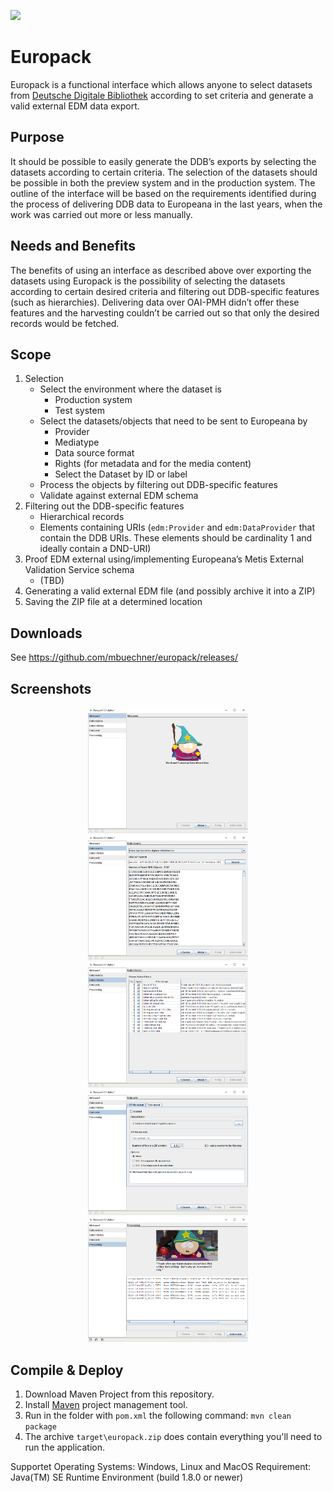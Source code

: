 ![](https://github.com/mbuechner/europack/workflows/Build/badge.svg)
# Europack
Europack is a functional interface which allows anyone to select datasets from [Deutsche Digitale Bibliothek](https://www.deutsche-digitale-bibliothek.de/) according to set criteria and generate a valid external EDM data export.

## Purpose
It should be possible to easily generate the DDB’s exports by selecting the datasets according to certain criteria. The selection of the datasets should be possible in both the preview system and in the production system.  The outline of the interface will be based on the requirements identified during the process of delivering DDB data to Europeana in the last years, when the work was carried out more or less manually. 

## Needs and Benefits
The benefits of using an interface as described above over exporting the datasets using Europack is the possibility of selecting the datasets according to certain desired criteria and filtering out DDB-specific features (such as hierarchies). Delivering data over OAI-PMH didn’t offer these features and the harvesting couldn’t be carried out so that only the desired records would be fetched.

## Scope
1. Selection
    - Select the environment where the dataset is
        - Production system
        - Test system
    - Select the datasets/objects that need to be sent to Europeana by
        - Provider
        - Mediatype
        - Data source format
        - Rights (for metadata and for the media content)
        - Select the Dataset by ID or label
    - Process the objects by filtering out DDB-specific features 
    - Validate against external EDM schema
2. Filtering out the DDB-specific features
    - Hierarchical records
    - Elements containing URIs (`edm:Provider` and `edm:DataProvider` that contain the DDB URIs. These elements should be cardinality 1 and ideally contain a DND-URI)
3. Proof EDM external using/implementing Europeana’s Metis External Validation Service schema
    - (TBD)
4. Generating a valid external EDM file (and possibly archive it into a ZIP)
5. Saving the ZIP file at a determined location

## Downloads
See https://github.com/mbuechner/europack/releases/

## Screenshots
<p align="center">
 <a target="_blank" rel="noopener noreferrer" href="https://github.com/mbuechner/europack/blob/master/europack3.1-01.png">
  <img src="https://github.com/mbuechner/europack/raw/master/europack3.1-01.png" width="256" alt="Window #1" title="Screenshot of first Window">
 </a>
 <a target="_blank" rel="noopener noreferrer" href="https://github.com/mbuechner/europack/blob/master/europack3.1-02.png">
  <img src="https://github.com/mbuechner/europack/raw/master/europack3.1-02.png" width="256" alt="Window #2" title="Screenshot of second Window">
 </a>
 <a target="_blank" rel="noopener noreferrer" href="https://github.com/mbuechner/europack/blob/master/europack3.1-03.png">
  <img src="https://github.com/mbuechner/europack/raw/master/europack3.1-03.png" width="256" alt="Window #3" title="Screenshot of third Window">
 </a>
 <a target="_blank" rel="noopener noreferrer" href="https://github.com/mbuechner/europack/blob/master/europack3.1-04.png">
  <img src="https://github.com/mbuechner/europack/raw/master/europack3.1-04.png" width="256" alt="Window #4" title="Screenshot of fourth Window">
 </a>
 <a target="_blank" rel="noopener noreferrer" href="https://github.com/mbuechner/europack/blob/master/europack3.1-05.png">
  <img src="https://github.com/mbuechner/europack/raw/master/europack3.1-05.png" width="256" alt="Window #5" title="Screenshot of fifth Window">
 </a>
</p>

## Compile & Deploy
1. Download Maven Project from this repository.
2. Install [Maven](https://maven.apache.org/) project management tool.
3. Run in the folder with `pom.xml` the following command: `mvn clean package`
4. The archive `target\europack.zip` does contain everything you'll need to run the application.

Supportet Operating Systems: Windows, Linux and MacOS
Requirement: Java(TM) SE Runtime Environment (build 1.8.0 or newer)
